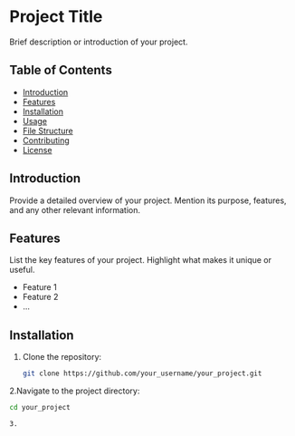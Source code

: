 # Project Title

Brief description or introduction of your project.

## Table of Contents

- [Introduction](#introduction)
- [Features](#features)
- [Installation](#installation)
- [Usage](#usage)
- [File Structure](#file-structure)
- [Contributing](#contributing)
- [License](#license)

## Introduction

Provide a detailed overview of your project. Mention its purpose, features, and any other relevant information.

## Features

List the key features of your project. Highlight what makes it unique or useful.

- Feature 1
- Feature 2
- ...

## Installation

1. Clone the repository:

   ```bash
   git clone https://github.com/your_username/your_project.git

2.Navigate to the project directory:
   
   ```bash
   cd your_project

3.
